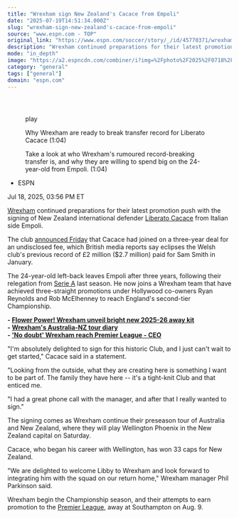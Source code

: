```yaml
---
title: "Wrexham sign New Zealand's Cacace from Empoli"
date: "2025-07-19T14:51:34.000Z"
slug: "wrexham-sign-new-zealand's-cacace-from-empoli"
source: "www.espn.com - TOP"
original_link: "https://www.espn.com/soccer/story/_/id/45770371/wrexham-transfers-new-zealand-liberato-cacace-empoli"
description: "Wrexham continued preparations for their latest promotion push with the signing of New Zealand international defender Liberato Cacace from Empoli."
mode: "in_depth"
image: "https://a2.espncdn.com/combiner/i?img=%2Fphoto%2F2025%2F0718%2Fr1520702_1296x729_16%2D9.jpg"
category: "general"
tags: ["general"]
domain: "espn.com"
---
```

<div id="readability-page-1" class="page"><section id="article-feed" data-behavior="author_overlay article_header_news_feed_item_meta article_legal_footer"><article data-id="45770371" data-behavior="story_scroll story_progress" data-src="/soccer/story/_/id/45770371/wrexham-transfers-new-zealand-liberato-cacace-empoli"><div><header></header><figure data-video="watch,640,360,45761510" data-cerebro-id="6879006d96581d0c53a79cdb" data-title="Why Wrexham are ready to break transfer record for Liberato Cacace" data-source="espn"><div><picture><source srcset="https://a.espncdn.com/combiner/i?img=%2Fmedia%2Fmotion%2F2025%2F0717%2Fdm_250717_COM_SOC_News_Why_Wrexham_are_ready_to_break_transfer_record_for_Liberato_Cacace_20250717_GLOBAL%2Fdm_250717_COM_SOC_News_Why_Wrexham_are_ready_to_break_transfer_record_for_Liberato_Cacace_20250717_GLOBAL.jpg&amp;w=943&amp;h=530&amp;cquality=80&amp;format=jpg" media="(min-width: 376px)"><source srcset="https://a.espncdn.com/combiner/i?img=%2Fmedia%2Fmotion%2F2025%2F0717%2Fdm_250717_COM_SOC_News_Why_Wrexham_are_ready_to_break_transfer_record_for_Liberato_Cacace_20250717_GLOBAL%2Fdm_250717_COM_SOC_News_Why_Wrexham_are_ready_to_break_transfer_record_for_Liberato_Cacace_20250717_GLOBAL.jpg&amp;w=375&amp;cquality=80, https://a.espncdn.com/combiner/i?img=%2Fmedia%2Fmotion%2F2025%2F0717%2Fdm_250717_COM_SOC_News_Why_Wrexham_are_ready_to_break_transfer_record_for_Liberato_Cacace_20250717_GLOBAL%2Fdm_250717_COM_SOC_News_Why_Wrexham_are_ready_to_break_transfer_record_for_Liberato_Cacace_20250717_GLOBAL.jpg&amp;w=750&amp;cquality=40&amp;format=jpg 2x" media="(max-width: 375px)"></picture><p><span data-id="45761510">play</span></p></div><figcaption><div><p><span>Why Wrexham are ready to break transfer record for Liberato Cacace (1:04)</span></p><p>Take a look at who Wrexham's rumoured record-breaking transfer is, and why they are willing to spend big on the 24-year-old from Empoli. (1:04)</p></div></figcaption></figure><div><div><ul><li><p>ESPN</p></li></ul><p><span>Jul 18, 2025, 03:56 PM ET</span></p></div><p><a href="https://www.espn.com/soccer/team/_/id/352">Wrexham</a> continued preparations for their latest promotion push with the signing of New Zealand international defender <a data-player-guid="c0133f1b-4922-ee9f-8cee-620d06be7eb6" href="http://espn.com/soccer/player/_/id/266554/liberato-cacace">Liberato Cacace</a> from Italian side Empoli.</p><p>The club <a href="https://www.wrexhamafc.co.uk/news/2025/july/18/signed---wrexham-sign-liberato-cacace-from-empoli/">announced Friday</a> that Cacace had joined on a three-year deal for an undisclosed fee, which British media reports say eclipses the Welsh club's previous record of £2 million ($2.7 million) paid for Sam Smith in January.</p><p>The 24-year-old left-back leaves Empoli after three years, following their relegation from <a data-league-guid="9c1e0753-2757-3b78-a6ed-1b595caf8191" href="https://www.espn.com/soccer/league/_/name/ITA.1">Serie A</a> last season. He now joins a Wrexham team that have achieved three-straight promotions under Hollywood co-owners Ryan Reynolds and Rob McElhenney to reach England's second-tier Championship.</p><p><strong>- <a href="https://www.espn.com/soccer/story/_/id/45745820/flower-power-wrexham-unveil-bright-new-2025-26-away-kit">Flower Power! Wrexham unveil bright new 2025-26 away kit</a></strong><br>
<strong>- <a href="https://www.espn.com/soccer/story/_/id/45729363/wrexham-australia-nz-tour-diary-squad-ready-championship">Wrexham's Australia-NZ tour diary</a></strong><br>
<strong>- <a href="https://www.espn.com/soccer/story/_/id/45687406/wrexham-chief-no-doubt-clubs-premier-league-future">'No doubt' Wrexham reach Premier League - CEO</a></strong></p><p>"I'm absolutely delighted to sign for this historic Club, and I just can't wait to get started," Cacace said in a statement.</p><p>"Looking from the outside, what they are creating here is something I want to be part of. The family they have here -- it's a tight-knit Club and that enticed me.</p><p>"I had a great phone call with the manager, and after that I really wanted to sign."</p><p>The signing comes as Wrexham continue their preseason tour of Australia and New Zealand, where they will play Wellington Phoenix in the New Zealand capital on Saturday.</p><p>Cacace, who began his career with Wellington, has won 33 caps for New Zealand.</p><p>"We are delighted to welcome Libby to Wrexham and look forward to integrating him with the squad on our return home," Wrexham manager Phil Parkinson said.</p><p>Wrexham begin the Championship season, and their attempts to earn promotion to the <a data-league-guid="6949f3af-300c-35f1-beab-b95669eedd38" href="https://www.espn.com/soccer/league/_/name/ENG.1">Premier League</a>, away at Southampton on Aug. 9.</p>
</div></div></article></section></div>